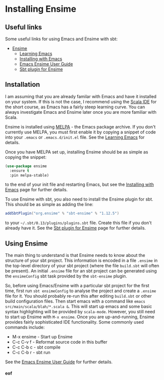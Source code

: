 # Installing Ensime

## Useful links

Some useful links for using Emacs and Ensime with sbt:

* [Ensime](http://ensime.org/)
  * [Learning Emacs](http://ensime.org/editors/emacs/learning)
  * [Installing with Emacs](http://ensime.org/editors/emacs/install/)
  * [Emacs Ensime User Guide](http://ensime.org/editors/emacs/userguide/)
  * [Sbt plugin for Ensime](http://ensime.org/build_tools/sbt/)

## Installation

I am assuming that you are already familar with Emacs and have it installed on your system. If this is not the case, I recommend using the [Scala IDE](ScalaIDE.md) for the short course, as Emacs has a fairly steep learning curve. You can always investigate Emacs and Ensime later once you are more familiar with Scala.

Ensime is installed using [MELPA](http://melpa.org/) - the Emacs package archive. If you don't currently use MELPA, you must first enable it by copying a snippet of code into your `.emacs` or `.emacs.d/init.el` file. See the [Learning Emacs](http://ensime.org/editors/emacs/learning) for details.

Once you have MELPA set up, installing Ensime should be as simple as copying the snippet:
```lisp
(use-package ensime
  :ensure t
  :pin melpa-stable)
```
to the end of your init file and restarting Emacs, but see the [Installing with Emacs](http://ensime.org/editors/emacs/install/) page for further details.

To use Ensime with sbt, you also need to install the Ensime plugin for sbt. This should be as simple as adding the line:
```scala
addSbtPlugin("org.ensime" % "sbt-ensime" % "1.12.5")
```
to your `~/.sbt/0.13/plugins/plugins.sbt` file. Create this file if you don't already have it. See the [Sbt plugin for Ensime](http://ensime.org/build_tools/sbt/) page for further details.

## Using Ensime

The main thing to understand is that Ensime needs to know about the structure of your sbt project. This information is encoded in a file `.ensime` in the top-level directory of your sbt project (where the file `build.sbt` will often be present). An initial `.ensime` file for an sbt project can be generated using the `ensimeConfig` sbt task provided by the `sbt-ensime` plugin.

So, before using Emacs/Ensime with a particular sbt project for the first time, first run `sbt ensimeConfig` to analyse the project and create a `.ensime` file for it. You should probably re-run this after editing `build.sbt` or other build configuration files. Then start emacs with a command like `emacs src/main/scala/blah/*.scala &`. This will start up emacs and some basic syntax highlighting will be provided by `scala-mode`. However, you still need to start up Ensime with `M-x ensime`. Once you are up-and-running, Ensime provides fairly sophisticated IDE functionality. Some commonly used commands include:

* M-x ensime - Start up Ensime
* C-c C-v f - Reformat source code in this buffer
* C-c C-b c - sbt compile
* C-c C-b r - sbt run

See the [Emacs Ensime User Guide](http://ensime.org/editors/emacs/userguide/) for further details.



#### eof

